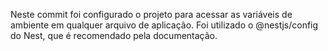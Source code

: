 Neste commit foi configurado o projeto para acessar as variáveis de ambiente em qualquer arquivo de aplicação.
Foi utilizado o @nestjs/config do Nest, que é recomendado pela documentação.
